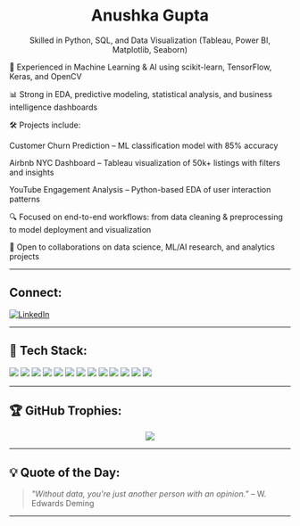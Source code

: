 <h1 align="center">Anushka Gupta</h1>
<p align="center">Skilled in Python, SQL, and Data Visualization (Tableau, Power BI, Matplotlib, Seaborn)

🤖 Experienced in Machine Learning & AI using scikit-learn, TensorFlow, Keras, and OpenCV

📊 Strong in EDA, predictive modeling, statistical analysis, and business intelligence dashboards

🛠️ Projects include:

Customer Churn Prediction – ML classification model with 85% accuracy

Airbnb NYC Dashboard – Tableau visualization of 50k+ listings with filters and insights

YouTube Engagement Analysis – Python-based EDA of user interaction patterns

🔍 Focused on end-to-end workflows: from data cleaning & preprocessing to model deployment and visualization

🚀 Open to collaborations on data science, ML/AI research, and analytics projects</p>


---

## Connect:
<a href="https://linkedin.com/in/anushkagupta23" target="blank"><img align="center" src="https://img.shields.io/badge/LinkedIn-blue?style=flat-square&logo=linkedin" alt="LinkedIn"/></a>


---

## 🧰 Tech Stack:
<p align="left">
  <!-- Programming & Data -->
  <img src="https://img.shields.io/badge/Python-3776AB?style=for-the-badge&logo=python&logoColor=white"/>
  <img src="https://img.shields.io/badge/R-276DC3?style=for-the-badge&logo=r&logoColor=white"/>
  <img src="https://img.shields.io/badge/SQL-003B57?style=for-the-badge&logo=postgresql&logoColor=white"/>
  
  <!-- Libraries & Frameworks -->
  <img src="https://img.shields.io/badge/Numpy-013243?style=for-the-badge&logo=numpy&logoColor=white"/>
  <img src="https://img.shields.io/badge/Pandas-150458?style=for-the-badge&logo=pandas&logoColor=white"/>
  <img src="https://img.shields.io/badge/Scikit--learn-F7931E?style=for-the-badge&logo=scikit-learn&logoColor=white"/>
  <img src="https://img.shields.io/badge/Matplotlib-11557C?style=for-the-badge&logo=matplotlib&logoColor=white"/>
  <img src="https://img.shields.io/badge/Seaborn-005571?style=for-the-badge&logo=seaborn&logoColor=white"/>
  <img src="https://img.shields.io/badge/TensorFlow-FF6F00?style=for-the-badge&logo=tensorflow&logoColor=white"/>
  
  <!-- BI & Visualization Tools -->
  <img src="https://img.shields.io/badge/PowerBI-F2C811?style=for-the-badge&logo=powerbi&logoColor=black"/>
  <img src="https://img.shields.io/badge/Tableau-E97627?style=for-the-badge&logo=tableau&logoColor=white"/>

  <!-- Web Basics -->
  <img src="https://img.shields.io/badge/HTML5-E34F26?style=for-the-badge&logo=html5&logoColor=white"/>
  <img src="https://img.shields.io/badge/CSS3-1572B6?style=for-the-badge&logo=css3&logoColor=white"/>
</p>


---


## 🏆 GitHub Trophies:
<p align="center">
  <img src="https://github-profile-trophy.vercel.app/?username=yourgithubusername&theme=gruvbox&margin-w=15&no-frame=true" />
</p>

---

## 💡 Quote of the Day:
> *"Without data, you're just another person with an opinion."* – W. Edwards Deming

---
